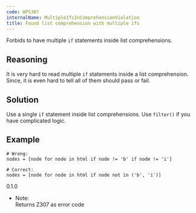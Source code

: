 ```yaml
---
code: WPS307
internalName: MultipleIfsInComprehensionViolation
title: Found list comprehension with multiple ifs
---
```


Forbids to have multiple `if` statements inside list comprehensions.

## Reasoning
It is very hard to read multiple `if` statements inside a list
comprehension. Since, it is even hard to tell all of them should
pass or fail.

## Solution
Use a single `if` statement inside list comprehensions. Use
`filter()` if you have complicated logic.

## Example

    # Wrong:
    nodes = [node for node in html if node != 'b' if node != 'i']
    
    # Correct:
    nodes = [node for node in html if node not in ('b', 'i')]

<div class="versionadded">

0.1.0

</div>

  - Note:  
    Returns Z307 as error code
